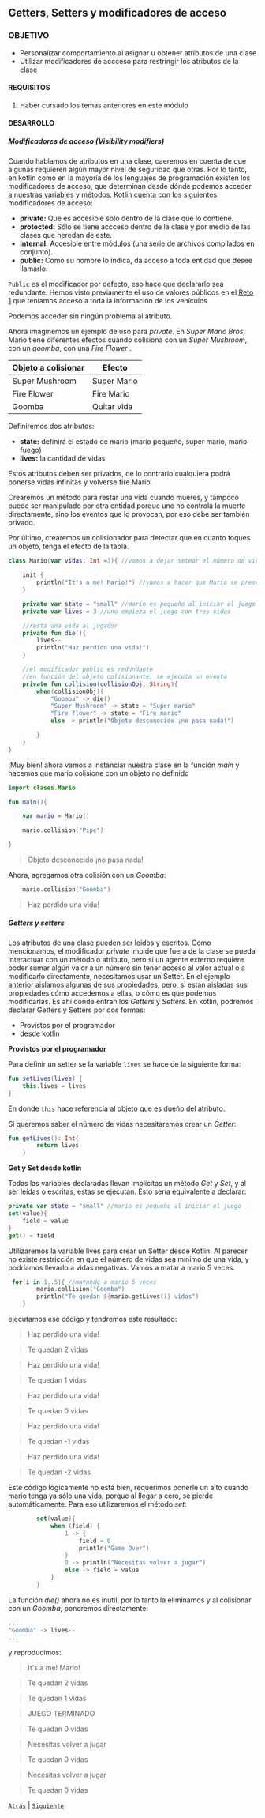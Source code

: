 ## Getters, Setters y modificadores de acceso

### OBJETIVO

- Personalizar comportamiento al asignar u obtener atributos de una clase
- Utilizar modificadores de accceso para restringir los atributos de la clase

#### REQUISITOS

1. Haber cursado los temas anteriores en este módulo

#### DESARROLLO

##### Modificadores de acceso (Visibility modifiers)

Cuando hablamos de atributos en una clase, caeremos en cuenta de que algunas requieren algún mayor nivel de seguridad que otras. Por lo tanto, en kotlin como en la mayoría de los lenguajes de programación existen los modificadores de acceso, que determinan desde dónde podemos acceder a nuestras variables y métodos. Kotlin cuenta con los siguientes modificadores de acceso:

* **private:** Que es accesible solo dentro de la clase que lo contiene.
* **protected:** Sólo se tiene accceso dentro de la clase y por medio de las clases que heredan de este.
* **internal:** Accesible entre módulos (una serie de archivos compilados en conjunto).
* **public:** Como su nombre lo indica, da acceso a toda entidad que desee llamarlo.


`Public` es el modificador por defecto, eso hace que declararlo sea redundante. Hemos visto  previamente el uso de valores públicos en el  [Reto 1](../Reto-01) que teníamos acceso a toda la información de los vehículos

Podemos acceder sin ningún problema al atributo. 

Ahora imaginemos un ejemplo de uso para *private*. En *Super Mario Bros*, Mario tiene diferentes efectos cuando colisiona con un *Super Mushroom*, con un *goomba*, con una *Fire Flower* .

| Objeto a colisionar |    Efecto    |
| ------------------- | ------------ |
|   Super Mushroom    |  Super Mario |
|   Fire Flower       |  Fire Mario  |
|       Goomba        |  Quitar vida |


Definiremos dos atributos: 

* **state:** definirá el estado de mario (mario pequeño, super mario, mario fuego)
* **lives:** la cantidad de vidas

Estos atributos deben ser privados, de lo contrario cualquiera podrá ponerse vidas infinitas y volverse fire Mario.

Crearemos un método para restar una vida cuando mueres, y tampoco puede ser manipulado por otra entidad porque  uno no controla la muerte directamente, sino los eventos que lo provocan, por eso debe ser también privado.

Por último, crearemos un colisionador para detectar que en cuanto toques un objeto, tenga el efecto de la tabla.

```kotlin
class Mario(var vidas: Int =3){ //vamos a dejar setear el número de vidas al iniciar el objeto Mario

    init {
        println("It's a me! Mario!") //vamos a hacer que Mario se presente al construirlo!
    }

    private var state = "small" //mario es pequeño al iniciar el juego
    private var lives = 3 //uno empieza el juego con tres vidas

    //resta una vida al jugador
    private fun die(){
        lives--
        println("Haz perdido una vida!")
    }

    //el modificador public es redundante
    //en función del objeto colisionante, se ejecuta un evento
    private fun collision(collisionObj: String){
        when(collisionObj){
            "Goomba" -> die()
            "Super Mushroom" -> state = "Super mario"
            "Fire flower" -> state = "Fire mario"
            else -> println("Objeto desconocido ¡no pasa nada!")

        }
    }
}
```

¡Muy bien! ahora vamos a instanciar nuestra clase en la función *main* y hacemos que mario colisione con un objeto no definido

```kotlin
import clases.Mario

fun main(){

    var mario = Mario()

    mario.collision("Pipe")

}
````

> Objeto desconocido ¡no pasa nada!


Ahora, agregamos otra colisión con un *Goomba*:

```kotlin
    mario.collision("Goomba")
```

> Haz perdido una vida!

##### Getters y setters

Los atributos de una clase pueden ser leídos y escritos. Como mencionamos, el modificador *private* impide que fuera de la clase se pueda interactuar con un método o atributo, pero si un agente externo requiere poder sumar algún valor a un número sin tener acceso al valor actual o a modificarlo directamente, necesitamos usar un Setter. En el ejemplo anterior aislamos algunas de sus propiedades, pero, si están aisladas sus propiedades cómo accedemos a ellas, o cómo es que podemos modificarlas. Es ahí donde entran los *Getters* y *Setters*. En kotlin, podremos declarar Getters y Setters por dos formas: 

* Provistos por el programador
* desde kotlin

**Provistos por el programador**

Para definir un setter se la variable `lives` se hace de la siguiente  forma:

```kotlin
fun setLives(lives) {
    this.lives = lives
}
```
En donde `this` hace referencia al objeto que es dueño del atributo.


Si queremos saber el número de vidas necesitaremos crear un *Getter*:

```kotlin
fun getLives(): Int{
        return lives
    }
```

**Get y Set desde kotlin**

Todas las variables declaradas llevan implícitas un método *Get* y *Set*, y al ser leídas o escritas, estas se ejecutan. Esto sería equivalente a declarar:

```kotlin
private var state = "small" //mario es pequeño al iniciar el juego
set(value){
    field = value
}
get() = field
```


Utilizaremos la variable lives para crear un Setter desde Kotlin. Al parecer no existe restricción en que el número de vidas sea mínimo de una vida, y podríamos llevarlo a vidas negativas. Vamos a matar a mario 5 veces.

```kotlin
 for(i in 1..5){ //matando a mario 5 veces
        mario.collision("Goomba")
        println("Te quedan ${mario.getLives()} vidas")
    }
```

ejecutamos ese código y tendremos este resultado:

> Haz perdido una vida!

> Te quedan 2 vidas

> Haz perdido una vida!

> Te quedan 1 vidas

> Haz perdido una vida!

> Te quedan 0 vidas

> Haz perdido una vida!

> Te quedan -1 vidas

> Haz perdido una vida!

> Te quedan -2 vidas

Este código lógicamente no está bien, requerimos ponerle un alto cuando mario tenga ya sólo una vida, porque al llegar a cero, se pierde automáticamente. Para eso utilizaremos el método *set*:

```kotlin
        set(value){
            when (field) {
                1 -> {
                    field = 0
                    println("Game Over")
                }
                0 -> println("Necesitas volver a jugar")
                else -> field = value
            }
        }
```

La función *die()* ahora no es inutil, por lo tanto la eliminamos y al colisionar con un *Goomba*, pondremos directamente:

```kotlin
...
"Goomba" -> lives--
...
```

y reproducimos:

> It's a me! Mario!

> Te quedan 2 vidas

> Te quedan 1 vidas

> JUEGO TERMINADO

> Te quedan 0 vidas

> Necesitas volver a jugar

> Te quedan 0 vidas

> Necesitas volver a jugar

> Te quedan 0 vidas


[`Atrás`](../Reto-02) | [`Siguiente`](../Reto-03)


